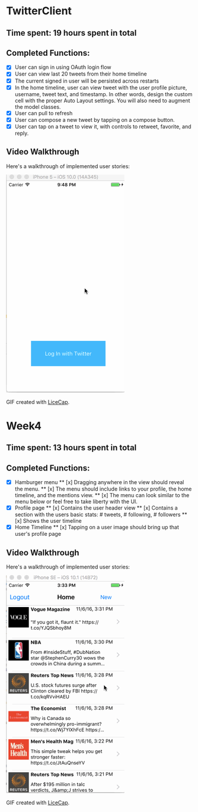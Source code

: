 # TwitterClient

## Time spent: 19 hours spent in total

## Completed Functions:
* [x] User can sign in using OAuth login flow
* [x] User can view last 20 tweets from their home timeline
* [x] The current signed in user will be persisted across restarts
* [x] In the home timeline, user can view tweet with the user profile picture, username, tweet text, and timestamp. In other words, design the custom cell with the proper Auto Layout settings. You will also need to augment the model classes.
* [x] User can pull to refresh
* [x] User can compose a new tweet by tapping on a compose button.
* [x] User can tap on a tweet to view it, with controls to retweet, favorite, and reply.

## Video Walkthrough 
Here's a walkthrough of implemented user stories:

<img src='https://github.com/EchoG/Week3Twitter/blob/master/TwitterClient.gif' title='Video Walkthrough' width='' alt='Video Walkthrough' />

GIF created with [LiceCap](http://www.cockos.com/licecap/).

# Week4

## Time spent: 13 hours spent in total

## Completed Functions:
* [x] Hamburger menu
  ** [x] Dragging anywhere in the view should reveal the menu.
  ** [x] The menu should include links to your profile, the home timeline, and the mentions view.
  ** [x] The menu can look similar to the menu below or feel free to take liberty with the UI.
* [x] Profile page
  ** [x] Contains the user header view
  ** [x] Contains a section with the users basic stats: # tweets, # following, # followers
  ** [x] Shows the user timeline
* [x] Home Timeline
  ** [x] Tapping on a user image should bring up that user's profile page

## Video Walkthrough 
Here's a walkthrough of implemented user stories:

<img src='https://github.com/EchoG/Week3Twitter/blob/master/TwitterClient2.gif' title='Video Walkthrough' width='' alt='Video Walkthrough' />

GIF created with [LiceCap](http://www.cockos.com/licecap/).
```

